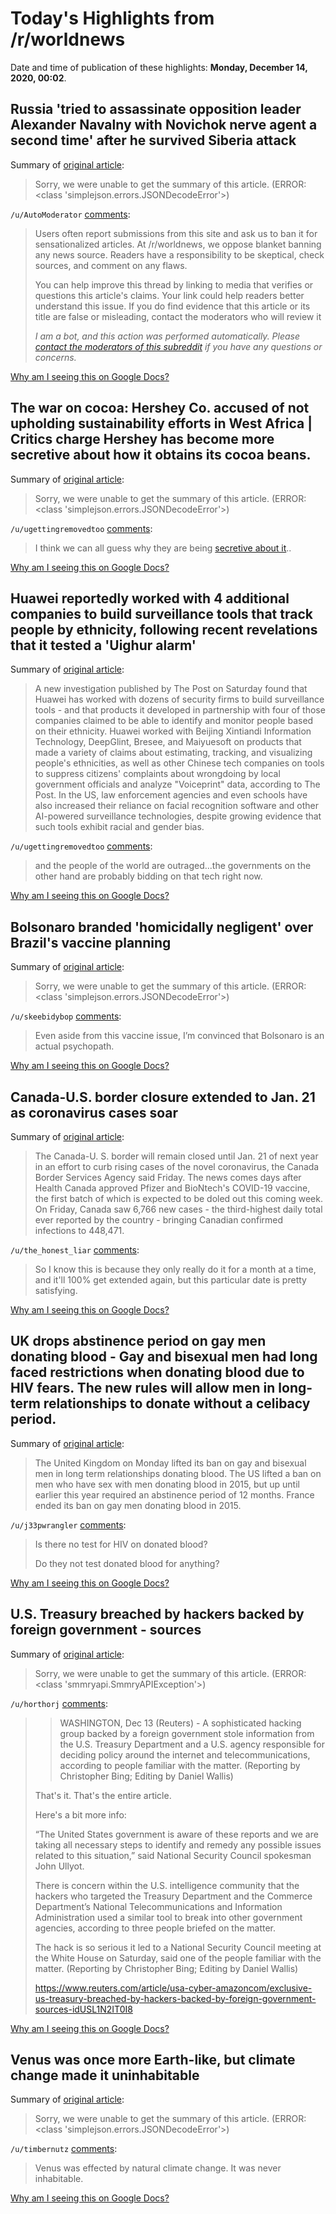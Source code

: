 # Today's Highlights from /r/worldnews

Date and time of publication of these highlights: **Monday, December 14, 2020, 00:02**.

## Russia 'tried to assassinate opposition leader Alexander Navalny with Novichok nerve agent a second time' after he survived Siberia attack

Summary of [original article](https://www.dailymail.co.uk/news/article-9048227/Russia-tried-assassinate-opponent-Alexander-Navalny-Novichok-nerve-agent-second-time.html):

> Sorry, we were unable to get the summary of this article. (ERROR: <class 'simplejson.errors.JSONDecodeError'>)

`/u/AutoModerator` [comments](https://www.reddit.com/r/worldnews/comments/kckdmm/russia_tried_to_assassinate_opposition_leader/):

> Users often report submissions from this site and ask us to ban it for sensationalized articles. At /r/worldnews, we oppose blanket banning any news source. Readers have a responsibility to be skeptical, check sources, and comment on any flaws.
> 
> You can help improve this thread by linking to media that verifies or questions this article's claims. Your link could help readers better understand this issue. If you do find evidence that this article or its title are false or misleading, contact the moderators who will review it
> 
> *I am a bot, and this action was performed automatically. Please [contact the moderators of this subreddit](/message/compose/?to=/r/worldnews) if you have any questions or concerns.*

[Why am I seeing this on Google Docs?](https://docs.google.com/document/d/1Dc6We63vOXIZsc0op-Bt4abqkYjXzOigalQqFxmvvbM/edit?usp=sharing)

## The war on cocoa: Hershey Co. accused of not upholding sustainability efforts in West Africa | Critics charge Hershey has become more secretive about how it obtains its cocoa beans.

Summary of [original article](https://www.nbcnews.com/business/business-news/war-cocoa-hershey-co-accused-not-upholding-sustainability-efforts-west-n1250798?cid=sm_npd_ms_fb_ma):

> Sorry, we were unable to get the summary of this article. (ERROR: <class 'simplejson.errors.JSONDecodeError'>)

`/u/ugettingremovedtoo` [comments](https://www.reddit.com/r/worldnews/comments/kcfldu/the_war_on_cocoa_hershey_co_accused_of_not/):

> I think we can all guess why they are being [secretive about it](https://external-preview.redd.it/br9TnxE_iIWkK7Ay4pEotBxRyeuYrGvGnCsHGip4f14.jpg?auto=webp&s=dc5ae1a92d0599f8f8dfafefa1f887b81c0aca68)..

[Why am I seeing this on Google Docs?](https://docs.google.com/document/d/1Dc6We63vOXIZsc0op-Bt4abqkYjXzOigalQqFxmvvbM/edit?usp=sharing)

## Huawei reportedly worked with 4 additional companies to build surveillance tools that track people by ethnicity, following recent revelations that it tested a 'Uighur alarm'

Summary of [original article](https://www.businessinsider.com/huawei-built-more-surveillance-tools-to-track-uyghurs-report-2020-12):

> A new investigation published by The Post on Saturday found that Huawei has worked with dozens of security firms to build surveillance tools - and that products it developed in partnership with four of those companies claimed to be able to identify and monitor people based on their ethnicity. Huawei worked with Beijing Xintiandi Information Technology, DeepGlint, Bresee, and Maiyuesoft on products that made a variety of claims about estimating, tracking, and visualizing people's ethnicities, as well as other Chinese tech companies on tools to suppress citizens' complaints about wrongdoing by local government officials and analyze "Voiceprint" data, according to The Post. In the US, law enforcement agencies and even schools have also increased their reliance on facial recognition software and other AI-powered surveillance technologies, despite growing evidence that such tools exhibit racial and gender bias.

`/u/ugettingremovedtoo` [comments](https://www.reddit.com/r/worldnews/comments/kcmt88/huawei_reportedly_worked_with_4_additional/):

> and the people of the world are outraged...the governments on the other hand are probably bidding on that tech right now.

[Why am I seeing this on Google Docs?](https://docs.google.com/document/d/1Dc6We63vOXIZsc0op-Bt4abqkYjXzOigalQqFxmvvbM/edit?usp=sharing)

## Bolsonaro branded 'homicidally negligent' over Brazil's vaccine planning

Summary of [original article](https://www.theguardian.com/world/2020/dec/13/brazil-bolsonaro-branded-homicidally-negligent-over-vaccine-planning):

> Sorry, we were unable to get the summary of this article. (ERROR: <class 'simplejson.errors.JSONDecodeError'>)

`/u/skeebidybop` [comments](https://www.reddit.com/r/worldnews/comments/kcjbda/bolsonaro_branded_homicidally_negligent_over/):

> Even aside from this vaccine issue, I’m convinced that Bolsonaro is an actual psychopath.

[Why am I seeing this on Google Docs?](https://docs.google.com/document/d/1Dc6We63vOXIZsc0op-Bt4abqkYjXzOigalQqFxmvvbM/edit?usp=sharing)

## Canada-U.S. border closure extended to Jan. 21 as coronavirus cases soar

Summary of [original article](https://globalnews.ca/news/7518359/coronavirus-canada-us-border-closure-extension/):

> The Canada-U. S. border will remain closed until Jan. 21 of next year in an effort to curb rising cases of the novel coronavirus, the Canada Border Services Agency said Friday. The news comes days after Health Canada approved Pfizer and BioNtech's COVID-19 vaccine, the first batch of which is expected to be doled out this coming week. On Friday, Canada saw 6,766 new cases - the third-highest daily total ever reported by the country - bringing Canadian confirmed infections to 448,471.

`/u/the_honest_liar` [comments](https://www.reddit.com/r/worldnews/comments/kce8ij/canadaus_border_closure_extended_to_jan_21_as/):

> So I know this is because they only really do it for a month at a time, and it'll 100% get extended again, but this particular date is pretty satisfying.

[Why am I seeing this on Google Docs?](https://docs.google.com/document/d/1Dc6We63vOXIZsc0op-Bt4abqkYjXzOigalQqFxmvvbM/edit?usp=sharing)

## UK drops abstinence period on gay men donating blood - Gay and bisexual men had long faced restrictions when donating blood due to HIV fears. The new rules will allow men in long-term relationships to donate without a celibacy period.

Summary of [original article](https://www.dw.com/en/uk-drops-abstinence-period-on-gay-men-donating-blood/a-55928404):

> The United Kingdom on Monday lifted its ban on gay and bisexual men in long term relationships donating blood. The US lifted a ban on men who have sex with men donating blood in 2015, but up until earlier this year required an abstinence period of 12 months. France ended its ban on gay men donating blood in 2015.

`/u/j33pwrangler` [comments](https://www.reddit.com/r/worldnews/comments/kcq1h0/uk_drops_abstinence_period_on_gay_men_donating/):

> Is there no test for HIV on donated blood?
> 
> 
> Do they not test donated blood for anything?

[Why am I seeing this on Google Docs?](https://docs.google.com/document/d/1Dc6We63vOXIZsc0op-Bt4abqkYjXzOigalQqFxmvvbM/edit?usp=sharing)

## U.S. Treasury breached by hackers backed by foreign government - sources

Summary of [original article](https://www.reuters.com/article/usa-cyber-amazoncom/exclusive-u-s-treasury-breached-by-hackers-backed-by-foreign-government-sources-idUSL1N2IT0HS?s=09):

> Sorry, we were unable to get the summary of this article. (ERROR: <class 'smmryapi.SmmryAPIException'>)

`/u/horthorj` [comments](https://www.reddit.com/r/worldnews/comments/kcglik/us_treasury_breached_by_hackers_backed_by_foreign/):

> >WASHINGTON, Dec 13 (Reuters) - A sophisticated hacking group backed by a foreign government stole information from the U.S. Treasury Department and a U.S. agency responsible for deciding policy around the internet and telecommunications, according to people familiar with the matter. (Reporting by Christopher Bing; Editing by Daniel Wallis)
> 
> That's it. That's the entire article.
> 
> Here's a bit more info:
> 
> “The United States government is aware of these reports and we are taking all necessary steps to identify and remedy any possible issues related to this situation,” said National Security Council spokesman John Ullyot.
> 
> There is concern within the U.S. intelligence community that the hackers who targeted the Treasury Department and the Commerce Department’s National Telecommunications and Information Administration used a similar tool to break into other government agencies, according to three people briefed on the matter.
> 
> The hack is so serious it led to a National Security Council meeting at the White House on Saturday, said one of the people familiar with the matter. (Reporting by Christopher Bing; Editing by Daniel Wallis)
> 
> https://www.reuters.com/article/usa-cyber-amazoncom/exclusive-us-treasury-breached-by-hackers-backed-by-foreign-government-sources-idUSL1N2IT0I8

[Why am I seeing this on Google Docs?](https://docs.google.com/document/d/1Dc6We63vOXIZsc0op-Bt4abqkYjXzOigalQqFxmvvbM/edit?usp=sharing)

## Venus was once more Earth-like, but climate change made it uninhabitable

Summary of [original article](https://theconversation.com/venus-was-once-more-earth-like-but-climate-change-made-it-uninhabitable-150445):

> Sorry, we were unable to get the summary of this article. (ERROR: <class 'simplejson.errors.JSONDecodeError'>)

`/u/timbernutz` [comments](https://www.reddit.com/r/worldnews/comments/kco99j/venus_was_once_more_earthlike_but_climate_change/):

> Venus was effected by natural climate change. It was never inhabitable.

[Why am I seeing this on Google Docs?](https://docs.google.com/document/d/1Dc6We63vOXIZsc0op-Bt4abqkYjXzOigalQqFxmvvbM/edit?usp=sharing)

